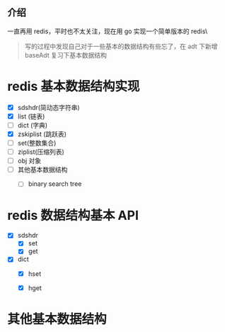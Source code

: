 ## 介绍
一直再用 redis，平时也不太关注，现在用 go 实现一个简单版本的 redis\

> 写的过程中发现自己对于一些基本的数据结构有些忘了，在 adt 下新增 baseAdt 复习下基本数据结构

# redis 基本数据结构实现
- [x] sdshdr(简动态字符串)
- [x] list (链表)
- [ ] dict (字典)
- [x] zskiplist (跳跃表)
- [ ] set(整数集合)
- [ ]  ziplist(压缩列表)
- [ ]  obj 对象
- [ ] 其他基本数据结构
    - [ ] binary search tree


# redis 数据结构基本 API
 - [x] sdshdr
    - [x] set
    - [x] get
 - [x] dict
    - [x] hset
    - [x] hget


# 其他基本数据结构
